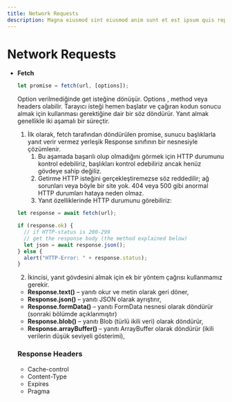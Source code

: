 ```yaml
---
title: Network Requests
description: Magna eiusmod sint eiusmod anim sunt et est ipsum quis reprehenderit.
---
```


# Network Requests

- **Fetch**

  ```jsx
  let promise = fetch(url, [options]);
  ```

  Option verilmediğinde get isteğine dönüşür. Options , method veya headers olabilir.
  Tarayıcı isteği hemen başlatır ve çağıran kodun sonucu almak için kullanması gerektiğine dair bir söz döndürür.
  Yanıt almak genellikle iki aşamalı bir süreçtir.

  1. İlk olarak, fetch tarafından döndürülen promise, sunucu başlıklarla yanıt verir vermez yerleşik Response sınıfının bir nesnesiyle çözümlenir.
     1. Bu aşamada başarılı olup olmadığını görmek için HTTP durumunu kontrol edebiliriz, başlıkları kontrol edebiliriz ancak henüz gövdeye sahip değiliz.
     2. Getirme HTTP isteğini gerçekleştiremezse söz reddedilir; ağ sorunları veya böyle bir site yok. 404 veya 500 gibi anormal HTTP durumları hataya neden olmaz.
     3. Yanıt özelliklerinde HTTP durumunu görebiliriz:

  ```jsx
  let response = await fetch(url);

  if (response.ok) {
    // if HTTP-status is 200-299
    // get the response body (the method explained below)
    let json = await response.json();
  } else {
    alert("HTTP-Error: " + response.status);
  }
  ```

  2.  İkincisi, yanıt gövdesini almak için ek bir yöntem çağrısı kullanmamız gerekir.

  - **Response.text()** – yanıtı okur ve metin olarak geri döner,
  - **Response.json()** – yanıtı JSON olarak ayrıştırır,
  - **Response.formData()** – yanıtı FormData nesnesi olarak döndürür (sonraki bölümde açıklanmıştır)
  - **Response.blob()** – yanıtı Blob (türlü ikili veri) olarak döndürür,
  - **Response.arrayBuffer()** – yanıtı ArrayBuffer olarak döndürür (ikili verilerin düşük seviyeli gösterimi),

  ### Response Headers

  - Cache-control
  - Content-Type
  - Expires
  - Pragma
